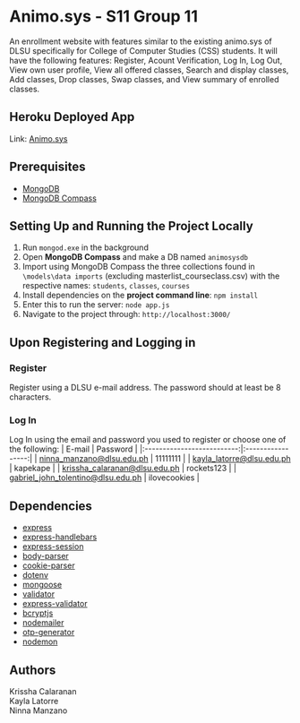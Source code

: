 # Animo.sys - S11 Group 11

An enrollment website with features similar to the existing animo.sys of DLSU specifically for College of Computer Studies (CSS) students. It will have the following features: Register, Acount Verification, Log In, Log Out, View own user profile, View all offered classes, Search and display classes, Add classes, Drop classes, Swap classes, and View summary of enrolled classes.

## Heroku Deployed App

Link: [Animo.sys](https://animosys.herokuapp.com)

## Prerequisites

- [MongoDB](https://www.mongodb.com/download-center#community)
- [MongoDB Compass](https://www.mongodb.com/download-center/compass)

## Setting Up and Running the Project Locally
1. Run `mongod.exe` in the background
2. Open **MongoDB Compass** and make a DB named `animosysdb`
3. Import using MongoDB Compass the three collections found in `\models\data imports` (excluding masterlist_courseclass.csv) with the respective names: `students`, `classes`, `courses`
4. Install dependencies on the **project command line**: `npm install`
5. Enter this to run the server: `node app.js`
6. Navigate to the project through: `http://localhost:3000/`

## Upon Registering and Logging in

### Register
Register using a DLSU e-mail address. The password should at least be 8 characters.

### Log In
Log In using the email and password you used to register or choose one of the following:
|            E-mail          |     Password      |
|:--------------------------:|:-----------------:|
| ninna_manzano@dlsu.edu.ph  |      11111111     |
| kayla_latorre@dlsu.edu.ph  |    kapekape       |
| krissha_calaranan@dlsu.edu.ph  |      rockets123       |
| gabriel_john_tolentino@dlsu.edu.ph | ilovecookies |

## Dependencies
- [express](https://www.npmjs.com/package/express)
- [express-handlebars](https://www.npmjs.com/package/express-handlebars)
- [express-session](https://www.npmjs.com/package/express-session)
- [body-parser](https://www.npmjs.com/package/body-parser)
- [cookie-parser](https://www.npmjs.com/package/cookie-parser)
- [dotenv](https://www.npmjs.com/package/dotenv)
- [mongoose](https://www.npmjs.com/package/mongoose)
- [validator](https://www.npmjs.com/package/validator)
- [express-validator](https://www.npmjs.com/package/express-validator)
- [bcryptjs](https://www.npmjs.com/package/bcrypt)
- [nodemailer](https://www.npmjs.com/package/nodemailer)
- [otp-generator](https://www.npmjs.com/package/otp-generator)
- [nodemon](https://www.npmjs.com/package/nodemon)

## Authors

Krissha Calaranan  
Kayla Latorre  
Ninna Manzano 


